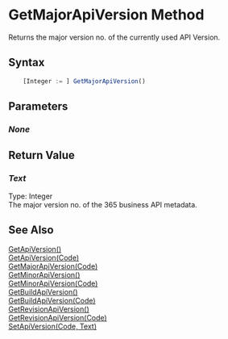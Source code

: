 # GetMajorApiVersion Method
Returns the major version no. of the currently used API Version.

## Syntax
```javascript
    [Integer := ] GetMajorApiVersion()
```

## Parameters
### *None*

## Return Value
### *Text*
Type: Integer<br/>
The major version no. of the 365 business API metadata.

## See Also
[GetApiVersion()](./getapiversion1.md)<br />
[GetApiVersion(Code)](./getapiversion2.md)<br />
[GetMajorApiVersion(Code)](./getmajorapiversion2.md)<br />
[GetMinorApiVersion()](./getminorapiversion1.md)<br />
[GetMinorApiVersion(Code)](./getminorapiversion2.md)<br />
[GetBuildApiVersion()](./getbuildapiversion1.md)<br />
[GetBuildApiVersion(Code)](./getbuildapiversion2.md)<br />
[GetRevisionApiVersion()](./getrevisionapiversion1.md)<br />
[GetRevisionApiVersion(Code)](./getrevisionapiversion2.md)<br />
[SetApiVersion(Code, Text)](./setapiversion.md)